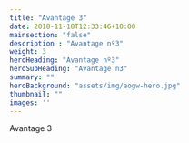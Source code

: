 ```yaml
---
title: "Avantage 3"
date: 2018-11-18T12:33:46+10:00
mainsection: "false"
description : "Avantage nº3"
weight: 3
heroHeading: "Avantage nº3"
heroSubHeading: "Avantage n3"
summary: ""
heroBackground: "assets/img/aogw-hero.jpg"
thumbnail: ""
images: ''
---
```


Avantage 3
